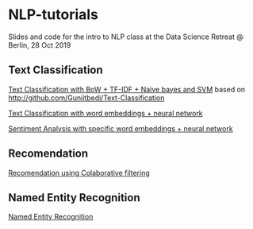 # NLP-tutorials
Slides and code for the intro to NLP class at the Data Science Retreat  @ Berlin, 28 Oct 2019

## Text Classification 
[Text Classification with BoW + TF-IDF + Naive bayes and SVM](TextClassificationClassic.ipynb)
based on http://github.com/Gunjitbedi/Text-Classification

[Text Classification with word embeddings + neural network](TextClassificationNN.ipynb)

[Sentiment Analysis with specific word embeddings + neural network](SentimentAnalysis.ipynb)

## Recomendation 
[Recomendation using Colaborative filtering](Recomendation.ipynb)

## Named Entity Recognition 
[Named Entity Recognition](NamedEntityRecognition.ipynb)
